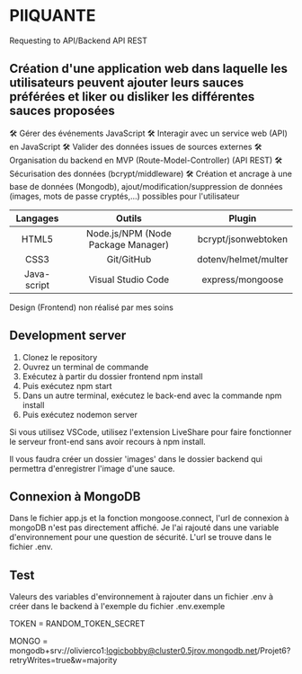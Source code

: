 # PIIQUANTE

Requesting to API/Backend API REST

## Création d'une application web dans laquelle les utilisateurs peuvent ajouter leurs sauces préférées et liker ou disliker les différentes sauces proposées

🛠️ Gérer des événements JavaScript
🛠️ Interagir avec un service web (API) en JavaScript
🛠️ Valider des données issues de sources externes
🛠️ Organisation du backend en MVP (Route-Model-Controller) (API REST)
🛠️ Sécurisation des données (bcrypt/middleware)
🛠️ Création et ancrage à une base de données (Mongodb), ajout/modification/suppression de données (images, mots de passe cryptés,...) possibles pour l'utilisateur

| Langages | Outils | Plugin |
| :---: | :---: | :---: |
| HTML5 | Node.js/NPM (Node Package Manager) | bcrypt/jsonwebtoken |
| CSS3 | Git/GitHub | dotenv/helmet/multer |
| Java-script | Visual Studio Code | express/mongoose |

Design (Frontend) non réalisé par mes soins

## Development server

1. Clonez le repository
2. Ouvrez un terminal de commande
3. Exécutez à partir du dossier frontend npm install 
4. Puis exécutez npm start
5. Dans un autre terminal, exécutez le back-end avec la commande npm install 
6. Puis exécutez nodemon server

Si vous utilisez VSCode, utilisez l'extension LiveShare pour faire fonctionner le
serveur front-end sans avoir recours à npm install.


Il vous faudra créer un dossier 'images' dans le dossier backend qui permettra d'enregistrer l'image d'une sauce.

## Connexion à MongoDB

Dans le fichier app.js et la fonction mongoose.connect, l'url de connexion à mongoDB n'est pas directement affiché. Je l'ai rajouté dans une variable d'environnement pour une question de sécurité. L'url se trouve dans le fichier .env.

## Test 
Valeurs des variables d'environnement à rajouter dans un fichier .env à créer dans le backend à l'exemple du fichier .env.exemple

TOKEN = RANDOM_TOKEN_SECRET

MONGO = mongodb+srv://olivierco1:logicbobby@cluster0.5jrov.mongodb.net/Projet6?retryWrites=true&w=majority